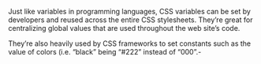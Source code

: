 Just like variables in programming languages, CSS variables can be set by developers and reused across the entire CSS stylesheets. They’re great for centralizing global values that are used throughout the web site’s code.

They’re also heavily used by CSS frameworks to set constants such as the value of colors (i.e. “black” being “#222” instead of “000”.-
